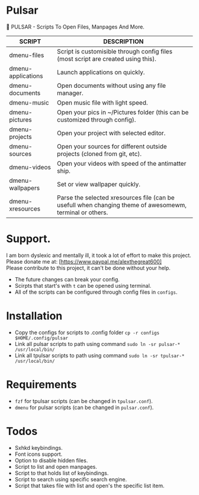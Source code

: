 # Pulsar
🚀 PULSAR - Scripts To Open Files, Manpages And More.

| SCRIPT             | DESCRIPTION                   |
| ------------------ | ----------------------------- |
| dmenu-files        | Script is customisible through config files (most script are created using this). |
| dmenu-applications | Launch applications on quickly. |
| dmenu-documents    | Open documents without using any file manager. |
| dmenu-music        | Open music file with light speed. |
| dmenu-pictures     | Open your pics in ~/Pictures folder (this can be customized through config). |
| dmenu-projects     | Open your project with selected editor. |
| dmenu-sources      | Open your sources for different outside projects (cloned from git, etc). |
| dmenu-videos       | Open your videos with speed of the antimatter ship. |
| dmenu-wallpapers   | Set or view wallpaper quickly. |
| dmenu-xresources   | Parse the selected xresources file (can be usefull when changing theme of awesomewm, terminal or others. |

# Support.

I am born dyslexic and mentally ill, it took a lot of effort to make this project.  
Please donate me at: [https://www.paypal.me/alexthegreat600]  
Please contribute to this project, it can't be done without your help.

- The future changes can break your config.
- Scirpts that start's with `t` can be opened using terminal.
- All of the scripts can be configured through config files in `configs`.

# Installation

- Copy the configs for scripts to .config folder `cp -r configs $HOME/.config/pulsar`
- Link all pulsar scripts to path using command `sudo ln -sr pulsar-* /usr/local/bin/`
- Link all tpulsar scripts to path using command `sudo ln -sr tpulsar-* /usr/local/bin/`

# Requirements

- `fzf` for tpulsar scripts (can be changed in `tpulsar.conf`).
- `dmenu` for pulsar scripts (can be changed in `pulsar.conf`).

# Todos

- Sxhkd keybindings.
- Font icons support.
- Option to disable hidden files.
- Script to list and open manpages.
- Script to that holds list of keybindings.
- Script to search using specific search engine.
- Script that takes file with list and open's the specific list item.
